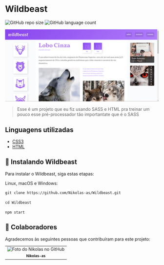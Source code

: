 # Wildbeast

![GitHub repo size](https://img.shields.io/github/repo-size/Nikolas-as/Wildbeast?style=for-the-badge)
![GitHub language count](https://img.shields.io/github/languages/count/Nikolas-as/Wildbeast?style=for-the-badge)

<img src="./wildbeast.PNG" alt="exemplo imagem">

> Esse é um projeto que eu fiz usando SASS e HTML pra treinar um pouco esse pré-processador tão importantate que é o SASS
> 
## Linguagens utilizadas

- [CSS3](https://developer.mozilla.org/pt-BR/docs/Web/CSS)
- [HTML](https://developer.mozilla.org/pt-BR/docs/Web/HTML)

## 🚀 Instalando Wildbeast

Para instalar o Wildbeast, siga estas etapas:

Linux, macOS e Windows:
```
git clone https://github.com/Nikolas-as/Wildbeast.git

cd Wildbeast

npm start
```
## 🤝 Colaboradores

Agradecemos às seguintes pessoas que contribuíram para este projeto:

<table>
  <tr>
    <td align="center">
      <a>
        <img src="https://avatars.githubusercontent.com/u/62979208?v=4" width="100px;" alt="Foto do Nikolas no GitHub"/><br>
        <sub>
          <b>Nikolas-as</b>
        </sub>
      </a>
    </td>
</table>

